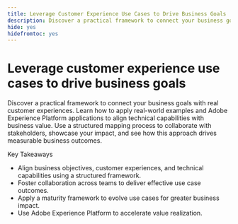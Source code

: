 ```yaml
---
title: Leverage Customer Experience Use Cases to Drive Business Goals
description: Discover a practical framework to connect your business goals with real customer experiences. Use the included worksheets to strategize, refine, and apply use cases effectively within Adobe Experience Platform.
hide: yes
hidefromtoc: yes
---
```

# Leverage customer experience use cases to drive business goals

Discover a practical framework to connect your business goals with real customer experiences. Learn how to apply real-world examples and Adobe Experience Platform applications to align technical capabilities with business value. Use a structured mapping process to collaborate with stakeholders, showcase your impact, and see how this approach drives measurable business outcomes.

Key Takeaways

- Align business objectives, customer experiences, and technical capabilities using a structured framework.
- Foster collaboration across teams to deliver effective use case outcomes.
- Apply a maturity framework to evolve use cases for greater business impact.
- Use Adobe Experience Platform to accelerate value realization.
